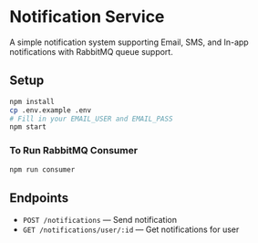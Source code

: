 # Notification Service

A simple notification system supporting Email, SMS, and In-app notifications with RabbitMQ queue support.

## Setup

```bash
npm install
cp .env.example .env
# Fill in your EMAIL_USER and EMAIL_PASS
npm start
```

### To Run RabbitMQ Consumer

```bash
npm run consumer
```

## Endpoints

- `POST /notifications` — Send notification
- `GET /notifications/user/:id` — Get notifications for user